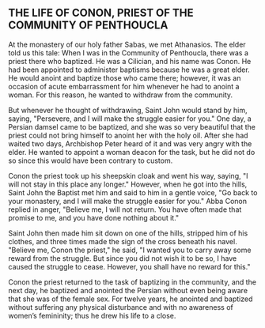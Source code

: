 ## THE LIFE OF CONON, PRIEST OF THE COMMUNITY OF PENTHOUCLA

At the monastery of our holy father Sabas, we met Athanasios. The elder told us this tale: When I was in the Community of Penthoucla, there was a priest there who baptized. He was a Cilician, and his name was Conon. He had been appointed to administer baptisms because he was a great elder. He would anoint and baptize those who came there; however, it was an occasion of acute embarrassment for him whenever he had to anoint a woman. For this reason, he wanted to withdraw from the community. 

But whenever he thought of withdrawing, Saint John would stand by him, saying, "Persevere, and I will make the struggle easier for you." One day, a Persian damsel came to be baptized, and she was so very beautiful that the priest could not bring himself to anoint her with the holy oil. After she had waited two days, Archbishop Peter heard of it and was very angry with the elder. He wanted to appoint a woman deacon for the task, but he did not do so since this would have been contrary to custom.

Conon the priest took up his sheepskin cloak and went his way, saying, "I will not stay in this place any longer." However, when he got into the hills, Saint John the Baptist met him and said to him in a gentle voice, "Go back to your monastery, and I will make the struggle easier for you." Abba Conon replied in anger, "Believe me, I will not return. You have often made that promise to me, and you have done nothing about it." 

Saint John then made him sit down on one of the hills, stripped him of his clothes, and three times made the sign of the cross beneath his navel. "Believe me, Conon the priest," he said, "I wanted you to carry away some reward from the struggle. But since you did not wish it to be so, I have caused the struggle to cease. However, you shall have no reward for this." 

Conon the priest returned to the task of baptizing in the community, and the next day, he baptized and anointed the Persian without even being aware that she was of the female sex. For twelve years, he anointed and baptized without suffering any physical disturbance and with no awareness of women’s femininity; thus he drew his life to a close.
